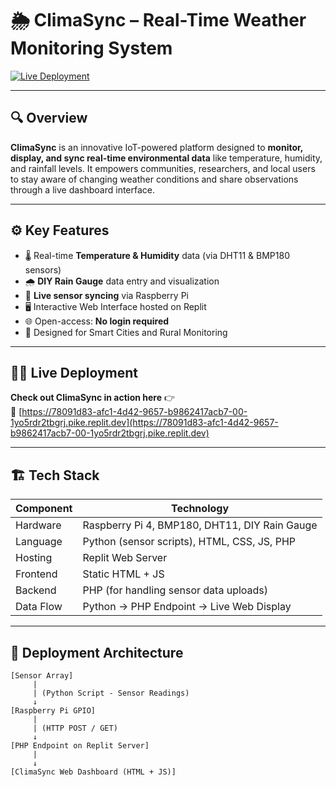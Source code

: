 # 🌦️ ClimaSync – Real-Time Weather Monitoring System

[![Live Deployment](https://img.shields.io/badge/Live--Site-Click%20Here-brightgreen)](https://78091d83-afc1-4d42-9657-b9862417acb7-00-1yo5rdr2tbgrj.pike.replit.dev)

---

## 🔍 Overview

**ClimaSync** is an innovative IoT-powered platform designed to **monitor, display, and sync real-time environmental data** like temperature, humidity, and rainfall levels. It empowers communities, researchers, and local users to stay aware of changing weather conditions and share observations through a live dashboard interface.

---

## ⚙️ Key Features

- 🌡️ Real-time **Temperature & Humidity** data (via DHT11 & BMP180 sensors)
- 🌧️ **DIY Rain Gauge** data entry and visualization
- 📡 **Live sensor syncing** via Raspberry Pi
- 🖥️ Interactive Web Interface hosted on Replit
- 🌐 Open-access: **No login required**
- 🧠 Designed for Smart Cities and Rural Monitoring

---

## 🧑‍💻 Live Deployment

**Check out ClimaSync in action here** 👉  
🔗 [https://78091d83-afc1-4d42-9657-b9862417acb7-00-1yo5rdr2tbgrj.pike.replit.dev](https://78091d83-afc1-4d42-9657-b9862417acb7-00-1yo5rdr2tbgrj.pike.replit.dev)

---

## 🏗️ Tech Stack

| Component | Technology |
|----------|------------|
| Hardware | Raspberry Pi 4, BMP180, DHT11, DIY Rain Gauge |
| Language | Python (sensor scripts), HTML, CSS, JS, PHP |
| Hosting  | Replit Web Server |
| Frontend | Static HTML + JS |
| Backend  | PHP (for handling sensor data uploads) |
| Data Flow | Python → PHP Endpoint → Live Web Display |

---

## 🚀 Deployment Architecture

```plaintext
[Sensor Array]
     |
     | (Python Script - Sensor Readings)
     ↓
[Raspberry Pi GPIO]
     |
     | (HTTP POST / GET)
     ↓
[PHP Endpoint on Replit Server]
     |
     ↓
[ClimaSync Web Dashboard (HTML + JS)]
